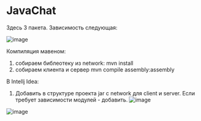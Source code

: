 # JavaChat

Здесь 3 пакета. Зависимость следующая:

![image](https://github.com/Wooshey1411/JavaChat/assets/113329986/3d8e10e9-55e2-4aae-beef-6ead2c6c2652)


Компиляция мавеном:
1) собираем библеотеку из network: mvn install
2) собираем клиента и сервер mvn compile assembly:assembly

В Intellj Idea:
1) Добавить в структуре проекта jar с network для client и server. Если требует зависимости модулей - добавить.
![image](https://github.com/Wooshey1411/JavaChat/assets/113329986/3fa23c72-df43-4683-9fe3-8df28c9a8a8d)

![image](https://github.com/Wooshey1411/JavaChat/assets/113329986/b045d319-3035-4464-81f0-7719216071bd)
